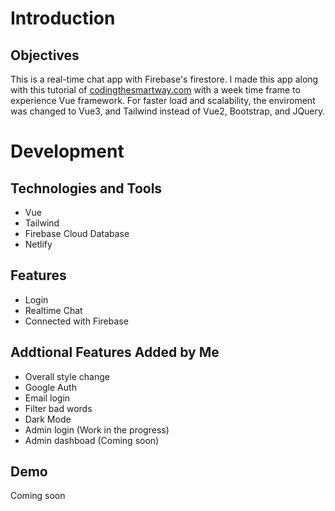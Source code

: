 # Introduction
## Objectives
This is a real-time chat app with Firebase's firestore. I made this app along with this tutorial of [codingthesmartway.com](https://medium.com/codingthesmartway-com-blog/building-a-real-time-chat-application-with-vue-js-and-firebase-part-1-670c768ad860) with a week time frame to experience Vue framework. 
For faster load and scalability, the enviroment was changed to Vue3, and Tailwind instead of Vue2, Bootstrap, and JQuery.

# Development
## Technologies and Tools
- Vue
- Tailwind
- Firebase Cloud Database
- Netlify

## Features
- Login
- Realtime Chat 
- Connected with Firebase

## Addtional Features Added by Me
- Overall style change
- Google Auth
- Email login
- Filter bad words
- Dark Mode 
- Admin login (Work in the progress)
- Admin dashboad (Coming soon)

## Demo
Coming soon
